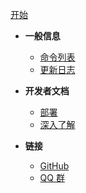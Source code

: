 [开始](README)

- **一般信息**
  - [命令列表](help)
  - [更新日志](changelogs)

- **开发者文档**
  - [部署](deploy3)
  - [深入了解](howspelakoworks)

- **链接**
  - [GitHub](https://github.com/Spelako)
  - [QQ 群](https://jq.qq.com/?_wv=1027&k=u9ce15aa)
